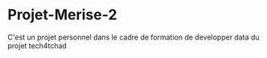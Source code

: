# Projet-Merise-2
C'est un projet personnel dans le cadre de formation de developper data du projet tech4tchad
